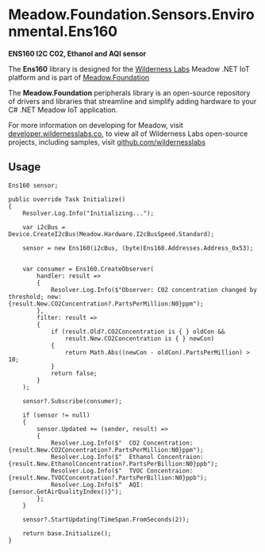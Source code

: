 # Meadow.Foundation.Sensors.Environmental.Ens160

**ENS160 I2C C02, Ethanol and AQI sensor**

The **Ens160** library is designed for the [Wilderness Labs](www.wildernesslabs.co) Meadow .NET IoT platform and is part of [Meadow.Foundation](https://developer.wildernesslabs.co/Meadow/Meadow.Foundation/)

The **Meadow.Foundation** peripherals library is an open-source repository of drivers and libraries that streamline and simplify adding hardware to your C# .NET Meadow IoT application.

For more information on developing for Meadow, visit [developer.wildernesslabs.co](http://developer.wildernesslabs.co/), to view all of Wilderness Labs open-source projects, including samples, visit [github.com/wildernesslabs](https://github.com/wildernesslabs/)

## Usage

```
Ens160 sensor;

public override Task Initialize()
{
    Resolver.Log.Info("Initializing...");

    var i2cBus = Device.CreateI2cBus(Meadow.Hardware.I2cBusSpeed.Standard);

    sensor = new Ens160(i2cBus, (byte)Ens160.Addresses.Address_0x53);


    var consumer = Ens160.CreateObserver(
        handler: result =>
        {
            Resolver.Log.Info($"Observer: C02 concentration changed by threshold; new: {result.New.CO2Concentration?.PartsPerMillion:N0}ppm");
        },
        filter: result =>
        {
            if (result.Old?.CO2Concentration is { } oldCon &&
                result.New.CO2Concentration is { } newCon)
            {
                return Math.Abs((newCon - oldCon).PartsPerMillion) > 10;
            }
            return false;
        }
    );

    sensor?.Subscribe(consumer);

    if (sensor != null)
    {
        sensor.Updated += (sender, result) =>
        {
            Resolver.Log.Info($"  CO2 Concentration: {result.New.CO2Concentration?.PartsPerMillion:N0}ppm");
            Resolver.Log.Info($"  Ethanol Concentraion: {result.New.EthanolConcentration?.PartsPerBillion:N0}ppb");
            Resolver.Log.Info($"  TVOC Concentraion: {result.New.TVOCConcentration?.PartsPerBillion:N0}ppb");
            Resolver.Log.Info($"  AQI: {sensor.GetAirQualityIndex()}");
        };
    }

    sensor?.StartUpdating(TimeSpan.FromSeconds(2));

    return base.Initialize();
}

        
```

